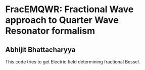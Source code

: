 # FracEMQWR: Fractional Wave approach to Quarter Wave Resonator formalism
## Abhijit Bhattacharyya
This code tries to get Electric field determining fractional Bessel.
